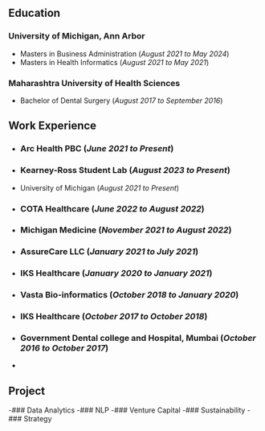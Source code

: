 ## Education
### University of Michigan, Ann Arbor 
- Masters in Business Administration (_August 2021 to May 2024_)
- Masters in Health Informatics (_August 2021 to May 2021_)

### Maharashtra University of Health Sciences
- Bachelor of Dental Surgery (_August 2017 to September 2016_)

## Work Experience
- ### Arc Health PBC (_June 2021 to Present_)
- ### Kearney-Ross Student Lab (_August 2023 to Present_)
- University of Michigan (_August 2021 to Present_)
- ### COTA Healthcare (_June 2022 to August 2022_)
- ### Michigan Medicine (_November 2021 to August 2022_)
- ### AssureCare LLC (_January 2021 to July 2021_)
- ### IKS Healthcare (_January 2020 to January 2021_)
- ### Vasta Bio-informatics (_October 2018 to January 2020_)
- ### IKS Healthcare (_October 2017 to October 2018_)
- ### Government Dental college and Hospital, Mumbai (_October 2016 to October 2017_)

-

## Project
-### Data Analytics
-### NLP
-### Venture Capital
-### Sustainability
-### Strategy
  
